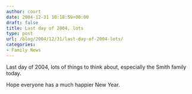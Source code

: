 ```yaml
---
author: court
date: 2004-12-31 10:18:59+00:00
draft: false
title: Last day of 2004, lots
type: post
url: /blog/2004/12/31/last-day-of-2004-lots/
categories:
- Family News
---
```


Last day of 2004, lots of things to think about, especially the Smith family today.

Hope everyone has a much happier New Year.
